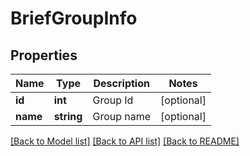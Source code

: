 # BriefGroupInfo

## Properties
Name | Type | Description | Notes
------------ | ------------- | ------------- | -------------
**id** | **int** | Group Id | [optional] 
**name** | **string** | Group name | [optional] 

[[Back to Model list]](../README.md#documentation-for-models) [[Back to API list]](../README.md#documentation-for-api-endpoints) [[Back to README]](../README.md)

